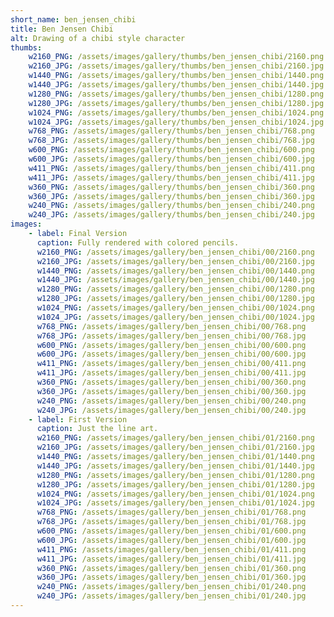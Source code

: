 ```yaml
---
short_name: ben_jensen_chibi
title: Ben Jensen Chibi
alt: Drawing of a chibi style character
thumbs:
    w2160_PNG: /assets/images/gallery/thumbs/ben_jensen_chibi/2160.png
    w2160_JPG: /assets/images/gallery/thumbs/ben_jensen_chibi/2160.jpg
    w1440_PNG: /assets/images/gallery/thumbs/ben_jensen_chibi/1440.png
    w1440_JPG: /assets/images/gallery/thumbs/ben_jensen_chibi/1440.jpg
    w1280_PNG: /assets/images/gallery/thumbs/ben_jensen_chibi/1280.png
    w1280_JPG: /assets/images/gallery/thumbs/ben_jensen_chibi/1280.jpg
    w1024_PNG: /assets/images/gallery/thumbs/ben_jensen_chibi/1024.png
    w1024_JPG: /assets/images/gallery/thumbs/ben_jensen_chibi/1024.jpg
    w768_PNG: /assets/images/gallery/thumbs/ben_jensen_chibi/768.png
    w768_JPG: /assets/images/gallery/thumbs/ben_jensen_chibi/768.jpg
    w600_PNG: /assets/images/gallery/thumbs/ben_jensen_chibi/600.png
    w600_JPG: /assets/images/gallery/thumbs/ben_jensen_chibi/600.jpg
    w411_PNG: /assets/images/gallery/thumbs/ben_jensen_chibi/411.png
    w411_JPG: /assets/images/gallery/thumbs/ben_jensen_chibi/411.jpg
    w360_PNG: /assets/images/gallery/thumbs/ben_jensen_chibi/360.png
    w360_JPG: /assets/images/gallery/thumbs/ben_jensen_chibi/360.jpg
    w240_PNG: /assets/images/gallery/thumbs/ben_jensen_chibi/240.png
    w240_JPG: /assets/images/gallery/thumbs/ben_jensen_chibi/240.jpg
images:
    - label: Final Version
      caption: Fully rendered with colored pencils.
      w2160_PNG: /assets/images/gallery/ben_jensen_chibi/00/2160.png
      w2160_JPG: /assets/images/gallery/ben_jensen_chibi/00/2160.jpg
      w1440_PNG: /assets/images/gallery/ben_jensen_chibi/00/1440.png
      w1440_JPG: /assets/images/gallery/ben_jensen_chibi/00/1440.jpg
      w1280_PNG: /assets/images/gallery/ben_jensen_chibi/00/1280.png
      w1280_JPG: /assets/images/gallery/ben_jensen_chibi/00/1280.jpg
      w1024_PNG: /assets/images/gallery/ben_jensen_chibi/00/1024.png
      w1024_JPG: /assets/images/gallery/ben_jensen_chibi/00/1024.jpg
      w768_PNG: /assets/images/gallery/ben_jensen_chibi/00/768.png
      w768_JPG: /assets/images/gallery/ben_jensen_chibi/00/768.jpg
      w600_PNG: /assets/images/gallery/ben_jensen_chibi/00/600.png
      w600_JPG: /assets/images/gallery/ben_jensen_chibi/00/600.jpg
      w411_PNG: /assets/images/gallery/ben_jensen_chibi/00/411.png
      w411_JPG: /assets/images/gallery/ben_jensen_chibi/00/411.jpg
      w360_PNG: /assets/images/gallery/ben_jensen_chibi/00/360.png
      w360_JPG: /assets/images/gallery/ben_jensen_chibi/00/360.jpg
      w240_PNG: /assets/images/gallery/ben_jensen_chibi/00/240.png
      w240_JPG: /assets/images/gallery/ben_jensen_chibi/00/240.jpg
    - label: First Version
      caption: Just the line art.
      w2160_PNG: /assets/images/gallery/ben_jensen_chibi/01/2160.png
      w2160_JPG: /assets/images/gallery/ben_jensen_chibi/01/2160.jpg
      w1440_PNG: /assets/images/gallery/ben_jensen_chibi/01/1440.png
      w1440_JPG: /assets/images/gallery/ben_jensen_chibi/01/1440.jpg
      w1280_PNG: /assets/images/gallery/ben_jensen_chibi/01/1280.png
      w1280_JPG: /assets/images/gallery/ben_jensen_chibi/01/1280.jpg
      w1024_PNG: /assets/images/gallery/ben_jensen_chibi/01/1024.png
      w1024_JPG: /assets/images/gallery/ben_jensen_chibi/01/1024.jpg
      w768_PNG: /assets/images/gallery/ben_jensen_chibi/01/768.png
      w768_JPG: /assets/images/gallery/ben_jensen_chibi/01/768.jpg
      w600_PNG: /assets/images/gallery/ben_jensen_chibi/01/600.png
      w600_JPG: /assets/images/gallery/ben_jensen_chibi/01/600.jpg
      w411_PNG: /assets/images/gallery/ben_jensen_chibi/01/411.png
      w411_JPG: /assets/images/gallery/ben_jensen_chibi/01/411.jpg
      w360_PNG: /assets/images/gallery/ben_jensen_chibi/01/360.png
      w360_JPG: /assets/images/gallery/ben_jensen_chibi/01/360.jpg
      w240_PNG: /assets/images/gallery/ben_jensen_chibi/01/240.png
      w240_JPG: /assets/images/gallery/ben_jensen_chibi/01/240.jpg
---
```


